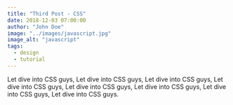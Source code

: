 ```yaml
---
title: "Third Post - CSS"
date: 2018-12-03 07:00:00
author: "John Doe"
image: "../images/javascript.jpg"
image_alt: "javascript"
tags:
  - design
  - tutorial
---
```


Let dive into CSS guys, Let dive into CSS guys, Let dive into CSS guys, Let dive into CSS guys, Let dive into CSS guys, Let dive into CSS guys, Let dive into CSS guys, Let dive into CSS guys.
